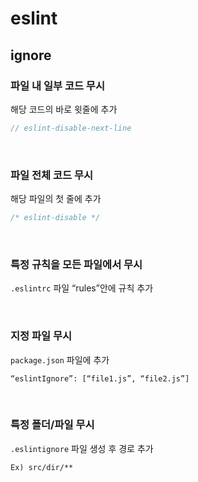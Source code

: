 # eslint

## ignore

### 파일 내 일부 코드 무시

해당 코드의 바로 윗줄에 추가

```javascript
// eslint-disable-next-line
```

<br>

### 파일 전체 코드 무시

해당 파일의 첫 줄에 추가

```javascript
/* eslint-disable */
```

<br>

### 특정 규칙을 모든 파일에서 무시
`.eslintrc` 파일 “rules”안에 규칙 추가


<br>

### 지정 파일 무시

`package.json` 파일에 추가

```
“eslintIgnore”: [“file1.js”, “file2.js”]
```

<br>

### 특정 폴더/파일 무시   

`.eslintignore` 파일 생성 후 경로 추가
```
Ex) src/dir/**
```  

<br>
